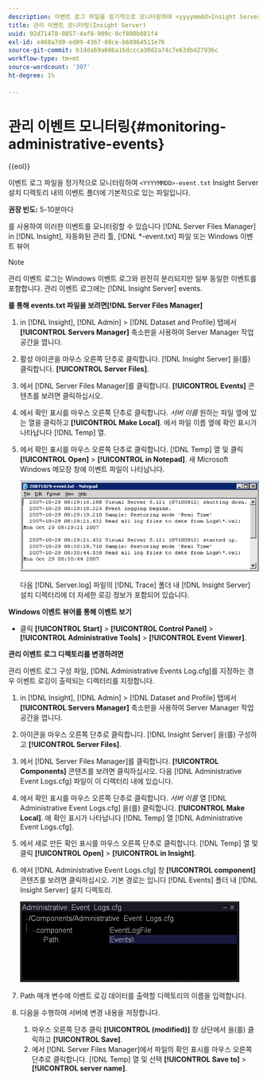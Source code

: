 ```yaml
---
description: 이벤트 로그 파일을 정기적으로 모니터링하여 <yyyymmdd>Insight Server 설치 디렉토리 내의 이벤트 폴더에 기본적으로 있는 -event.txt 파일입니다.
title: 관리 이벤트 모니터링(Insight Server)
uuid: 92d71478-0857-4af8-909c-0cf800b081f4
exl-id: e468a7d0-ed09-4367-88ce-b68964511e76
source-git-commit: b1dda69a606a16dccca30d2a74c7e63dbd27936c
workflow-type: tm+mt
source-wordcount: '397'
ht-degree: 1%

---
```


# 관리 이벤트 모니터링{#monitoring-administrative-events}

{{eol}}

이벤트 로그 파일을 정기적으로 모니터링하여 `<YYYYMMDD>-event.txt` Insight Server 설치 디렉토리 내의 이벤트 폴더에 기본적으로 있는 파일입니다.

**권장 빈도:** 5-10분마다

를 사용하여 이러한 이벤트를 모니터링할 수 있습니다 [!DNL Server Files Manager] in [!DNL Insight], 자동화된 관리 툴, [!DNL *-event.txt] 파일 또는 Windows 이벤트 뷰어

>[!NOTE]
>
>관리 이벤트 로그는 Windows 이벤트 로그와 완전히 분리되지만 일부 동일한 이벤트를 포함합니다. 관리 이벤트 로그에는 [!DNL Insight Server] events.

**를 통해 events.txt 파일을 보려면[!DNL Server Files Manager]**

1. in [!DNL Insight], [!DNL Admin] > [!DNL Dataset and Profile] 탭에서 **[!UICONTROL Servers Manager]** 축소판을 사용하여 Server Manager 작업 공간을 엽니다.
1. 활성 아이콘을 마우스 오른쪽 단추로 클릭합니다. [!DNL Insight Server] 을(를) 클릭합니다. **[!UICONTROL Server Files]**.
1. 에서 [!DNL Server Files Manager]를 클릭합니다. **[!UICONTROL Events]** 콘텐츠를 보려면 클릭하십시오.
1. 에서 확인 표시를 마우스 오른쪽 단추로 클릭합니다. *서버 이름* 원하는 파일 옆에 있는 열을 클릭하고 **[!UICONTROL Make Local]**. 에서 파일 이름 옆에 확인 표시가 나타납니다 [!DNL Temp] 열.
1. 에서 확인 표시를 마우스 오른쪽 단추로 클릭합니다. [!DNL Temp] 열 및 클릭 **[!UICONTROL Open]** > **[!UICONTROL in Notepad]**. 새 Microsoft Windows 메모장 창에 이벤트 파일이 나타납니다.

   ![단계 정보](assets/vis_FileManager_eventfile.png)

   다음 [!DNL Server.log] 파일의 [!DNL Trace] 폴더 내 [!DNL Insight Server] 설치 디렉터리에 더 자세한 로깅 정보가 포함되어 있습니다.

**Windows 이벤트 뷰어를 통해 이벤트 보기**

* 클릭 **[!UICONTROL Start]** > **[!UICONTROL Control Panel]** > **[!UICONTROL Administrative Tools]** > **[!UICONTROL Event Viewer]**.

**관리 이벤트 로그 디렉토리를 변경하려면**

관리 이벤트 로그 구성 파일, [!DNL Administrative Events Log.cfg]를 지정하는 경우 이벤트 로깅이 출력되는 디렉터리를 지정합니다.

1. in [!DNL Insight], [!DNL Admin] > [!DNL Dataset and Profile] 탭에서 **[!UICONTROL Servers Manager]** 축소판을 사용하여 Server Manager 작업 공간을 엽니다.

1. 아이콘을 마우스 오른쪽 단추로 클릭합니다. [!DNL Insight Server] 을(를) 구성하고 **[!UICONTROL Server Files]**.

1. 에서 [!DNL Server Files Manager]를 클릭합니다. **[!UICONTROL Components]** 콘텐츠를 보려면 클릭하십시오. 다음 [!DNL Administrative Event Logs.cfg] 파일이 이 디렉터리 내에 있습니다.

1. 에서 확인 표시를 마우스 오른쪽 단추로 클릭합니다. *서버 이름* 열 [!DNL Administrative Event Logs.cfg] 을(를) 클릭합니다. **[!UICONTROL Make Local]**. 에 확인 표시가 나타납니다 [!DNL Temp] 열 [!DNL Administrative Event Logs.cfg].

1. 에서 새로 만든 확인 표시를 마우스 오른쪽 단추로 클릭합니다. [!DNL Temp] 열 및 클릭 **[!UICONTROL Open]** > **[!UICONTROL in Insight]**.

1. 에서 [!DNL Administrative Event Logs.cfg] 창 **[!UICONTROL component]** 콘텐츠를 보려면 클릭하십시오. 기본 경로는 입니다 [!DNL Events] 폴더 내 [!DNL Insight Server] 설치 디렉토리.

   ![](assets/cfg_adminevents_examplevalues.png)

1. Path 매개 변수에 이벤트 로깅 데이터를 출력할 디렉토리의 이름을 입력합니다.
1. 다음을 수행하여 서버에 변경 내용을 저장합니다.

   1. 마우스 오른쪽 단추 클릭 **[!UICONTROL (modified)]** 창 상단에서 을(를) 클릭하고 **[!UICONTROL Save]**.
   1. 에서 [!DNL Server Files Manager]에서 파일의 확인 표시를 마우스 오른쪽 단추로 클릭합니다. [!DNL Temp] 열 및 선택 **[!UICONTROL Save to]** > **[!UICONTROL server name]**.
